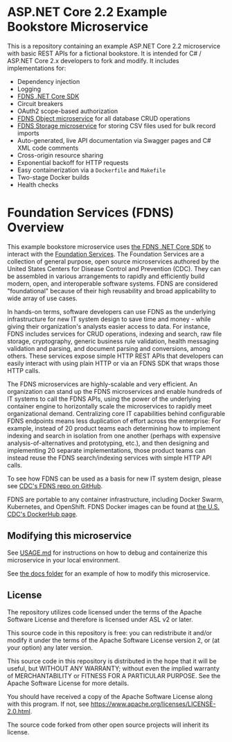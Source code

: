 # ASP.NET Core 2.2 Example Bookstore Microservice
This is a repository containing an example ASP.NET Core 2.2 microservice with basic REST APIs for a fictional bookstore. It is intended for C# / ASP.NET Core 2.x developers to fork and modify. It includes implementations for:

* Dependency injection
* Logging
* [FDNS .NET Core SDK](https://github.com/erik1066/fdns-dotnet-sdk)
* Circuit breakers
* OAuth2 scope-based authorization
* [FDNS Object microservice](https://github.com/CDCGov/fdns-ms-object) for all database CRUD operations
* [FDNS Storage microservice](https://github.com/CDCGov/fdns-ms-storage) for storing CSV files used for bulk record imports
* Auto-generated, live API documentation via Swagger pages and C# XML code comments
* Cross-origin resource sharing
* Exponential backoff for HTTP requests
* Easy containerization via a `Dockerfile` and `Makefile`
* Two-stage Docker builds
* Health checks

# Foundation Services (FDNS) Overview
This example bookstore microservice uses [the FDNS .NET Core SDK](https://github.com/erik1066/ex-ms-dotnet-bookstore) to interact with the [Foundation Services](https://github.com/CDCGov/fdns). The Foundation Services are a collection of general purpose, open source microservices authored by the United States Centers for Disease Control and Prevention (CDC). They can be assembled in various arrangements to rapidly and efficiently build modern, open, and interoperable software systems. FDNS are considered "foundational" because of their high reusability and broad applicability to wide array of use cases. 

In hands-on terms, software developers can use FDNS as the underlying infrastructure for new IT system design to save time and money - while giving their organization's analysts easier access to data. For instance, FDNS includes services for CRUD operations, indexing and search, raw file storage, cryptography, generic business rule validation, health messaging validation and parsing, and document parsing and conversions, among others. These services expose simple HTTP REST APIs that developers can easily interact with using plain HTTP or via an FDNS SDK that wraps those HTTP calls.

The FDNS microservices are highly-scalable and very efficient. An organization can stand up the FDNS microservices and enable hundreds of IT systems to call the FDNS APIs, using the power of the underlying container engine to horizontally scale the microservices to rapidly meet organizational demand. Centralizing core IT capabilities behind configurable FDNS endpoints means less duplication of effort across the enterprise: For example, instead of 20 product teams each determining how to implement indexing and search in isolation from one another (perhaps with expensive analysis-of-alternatives and prototyping, etc.), and then designing and implementing 20 separate implementations, those product teams can instead reuse the FDNS search/indexing services with simple HTTP API calls.

To see how FDNS can be used as a basis for new IT system design, please see [CDC's FDNS repo on GitHub](https://github.com/CDCGov/fdns).

FDNS are portable to any container infrastructure, including Docker Swarm, Kubernetes, and OpenShift. FDNS Docker images can be found at [the U.S. CDC's DockerHub page](https://hub.docker.com/u/cdcgov).

## Modifying this microservice
See [USAGE.md](/docs/USAGE.md) for instructions on how to debug and containerize this microservice in your local environment.

See [the docs folder](/docs/README.md) for an example of how to modify this microservice.

## License
The repository utilizes code licensed under the terms of the Apache Software License and therefore is licensed under ASL v2 or later.

This source code in this repository is free: you can redistribute it and/or modify it under
the terms of the Apache Software License version 2, or (at your option) any later version.

This source code in this repository is distributed in the hope that it will be useful, but WITHOUT ANY WARRANTY; without even the implied warranty of MERCHANTABILITY or FITNESS FOR A
PARTICULAR PURPOSE. See the Apache Software License for more details.

You should have received a copy of the Apache Software License along with this program. If not, see https://www.apache.org/licenses/LICENSE-2.0.html.

The source code forked from other open source projects will inherit its license.